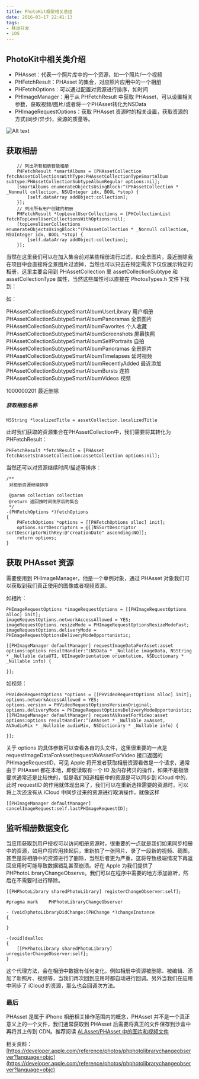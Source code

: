 ```yaml
---
title: PhotoKit框架相关总结
date: 2016-03-17 22:41:13
tags:
- 移动开发
- iOS
---
```


## PhotoKit中相关类介绍

* PHAsset：代表一个照片库中的一个资源，如一个照片/一个视频
* PHFetchResult：PHAsset 的集合，对应照片应用中的一个相册
* PHFetchOptions：可以通过配置对资源进行排序，如时间
* PHImageManager：用于从 PHFetchResult 中获取 PHAsset，可以设置相关参数，获取视频/图片/或者将一个PHAsset转化为NSData
* PHImageRequestOptions：获取 PHAsset 资源时的相关设置，获取资源的方式(同步/异步)，资源的质量等。

![Alt text](/assets/blogImg/PhotoKit_1.png)

<!-- more -->

## 获取相册

``` objc
    // 列出所有相册智能相册
    PHFetchResult *smartAlbums = [PHAssetCollection fetchAssetCollectionsWithType:PHAssetCollectionTypeSmartAlbum subtype:PHAssetCollectionSubtypeAlbumRegular options:nil];
    [smartAlbums enumerateObjectsUsingBlock:^(PHAssetCollection * _Nonnull collection, NSUInteger idx, BOOL *stop) {
        [self.dataArray addObject:collection];
    }];
    // 列出所有用户创建的相册
    PHFetchResult *topLevelUserCollections = [PHCollectionList fetchTopLevelUserCollectionsWithOptions:nil];
    [topLevelUserCollections enumerateObjectsUsingBlock:^(PHAssetCollection * _Nonnull collection, NSUInteger idx, BOOL *stop) {
        [self.dataArray addObject:collection];
    }];
``` 
当然在这里我们可以在加入集合前对某些相册进行过滤，如全景图片，最近删除我在项目中会直接将全景图片过滤掉，当然也可以只去在特定需求下仅仅展示特定的相册，这里主要会用到 PHAssetCollection 里 assetCollectionSubtype 和 assetCollectionType 属性，当然这些属性可以直接在 PhotosTypes.h 文件下找到：

如：

PHAssetCollectionSubtypeSmartAlbumUserLibrary 用户相册
PHAssetCollectionSubtypeSmartAlbumPanoramas 全景图片
PHAssetCollectionSubtypeSmartAlbumFavorites 个人收藏
PHAssetCollectionSubtypeSmartAlbumScreenshots 屏幕快照
PHAssetCollectionSubtypeSmartAlbumSelfPortraits 自拍
PHAssetCollectionSubtypeSmartAlbumPanoramas 全景照片
PHAssetCollectionSubtypeSmartAlbumTimelapses 延时视频
PHAssetCollectionSubtypeSmartAlbumRecentlyAdded 最近添加
PHAssetCollectionSubtypeSmartAlbumBursts 连拍
PHAssetCollectionSubtypeSmartAlbumVideos 视频

1000000201  最近删除

##### 获取相册名称

``` objc
NSString *localizedTitle = assetCollection.localizedTitle
``` 
此时我们获取的资源集合在PHAssetCollection中，我们需要将其转化为PHFetchResult：

``` objc
PHFetchResult *fetchResult = [PHAsset fetchAssetsInAssetCollection:assetCollection options:nil];
``` 
当然还可以对资源继续时间/描述等排序：

``` objc
/**
 对相册资源继续排序

 @param collection collection
 @return 返回按时间倒序后的集合
 */
-(PHFetchOptions *)fetchOptions
{
    PHFetchOptions *options = [[PHFetchOptions alloc] init];
    options.sortDescriptors = @[[NSSortDescriptor sortDescriptorWithKey:@"creationDate" ascending:NO]];
    return options;
}
``` 

## 获取 PHAsset 资源
需要使用到 PHImageManager，他是一个单例对象，通过 PHAsset 对象我们可以获取到我们真正使用的图像或者视频资源。

如相片：

``` objc
PHImageRequestOptions *imageRequestOptions = [[PHImageRequestOptions alloc] init];
imageRequestOptions.networkAccessAllowed = YES;
imageRequestOptions.resizeMode = PHImageRequestOptionsResizeModeFast;
imageRequestOptions.deliveryMode = PHImageRequestOptionsDeliveryModeOpportunistic;

[[PHImageManager defaultManager] requestImageDataForAsset:asset options:options resultHandler:^(NSData * _Nullable imageData, NSString * _Nullable dataUTI, UIImageOrientation orientation, NSDictionary * _Nullable info) {

}];
``` 
如视频：

``` objc
PHVideoRequestOptions *options = [[PHVideoRequestOptions alloc] init];
options.networkAccessAllowed = YES;
options.version = PHVideoRequestOptionsVersionOriginal;
options.deliveryMode = PHImageRequestOptionsDeliveryModeOpportunistic;
[[PHImageManager defaultManager] requestAVAssetForVideo:asset options:options resultHandler:^(AVAsset * _Nullable avAsset, AVAudioMix * _Nullable audioMix, NSDictionary * _Nullable info) {
 
}];
``` 

关于 options 的具体参数可以查看各自的头文件，这里很重要的一点是 requestImageDataForAsset/requestAVAssetForVideo 接口返回的 PHImageRequestID，可见 Apple 将开发者获取相册资源看做是一个请求，通常由于 PHAsset 都在本地，即使读取有一个 IO 及内存拷贝的操作，如果不是极限要求通常还是比较快的，但是我们知道相册中的资源是可以同步到 iCloud 中的，此时 requestID 的作用就体现出来了，我们可以在重新选择需要的资源时，可以将上次还没有从 iCloud 中同步过来的资源进行取消操作，就像这样

``` objc
[[PHImageManager defaultManager] cancelImageRequest:self.lastPHImageRequestID];
``` 
## 监听相册数据变化
当应用获取到用户授权可以访问相册资源时，很重要的一点就是我们如果同步相册中的资源，如用户将应用挂起后，重新拍了一张照片、录了一段新的视频、截图，甚至是将相册中的资源进行了删除，当然后者更为严重，这将导致极端情况下再返回应用时可能导致数据错乱甚至崩溃。好在 Apple 为我们提供了 PHPhotoLibraryChangeObserve。我们可以在程序中需要的地方添加监听，然后在不需要时进行移除。

``` objc
[[PHPhotoLibrary sharedPhotoLibrary] registerChangeObserver:self];

#pragma mark    PHPhotoLibraryChangeObserver

- (void)photoLibraryDidChange:(PHChange *)changeInstance
{

}

-(void)dealloc
{
    [[PHPhotoLibrary sharedPhotoLibrary] unregisterChangeObserver:self];
}

``` 

这个代理方法，会在相册中数据有任何变化，例如相册中资源被删除、被编辑、添加了新照片、视频等，当我们再次回到应用时都自动进行回调。另外当我们在应用中同步了 iCloud 的资源，那么也会回调次方法。

### 最后
PHAsset 是属于 iPhone 相册相关操作范围内的概念，PHAsset 并不是一个真正意义上的一个文件，我们通常获取到 PHAsset 后需要将真正的文件保存到沙盒中再将其上传到 CDN。推荐阅读
[ALAsset/PHAsset 中的图片和视频文件](http://io.upyun.com/2016/03/23/the-real-files-in-alasset-and-phasset/)

相关资料：
[https://developer.apple.com/reference/photos/phphotolibrarychangeobserver?language=objc](https://developer.apple.com/reference/photos/phphotolibrarychangeobserver?language=objc)








    
